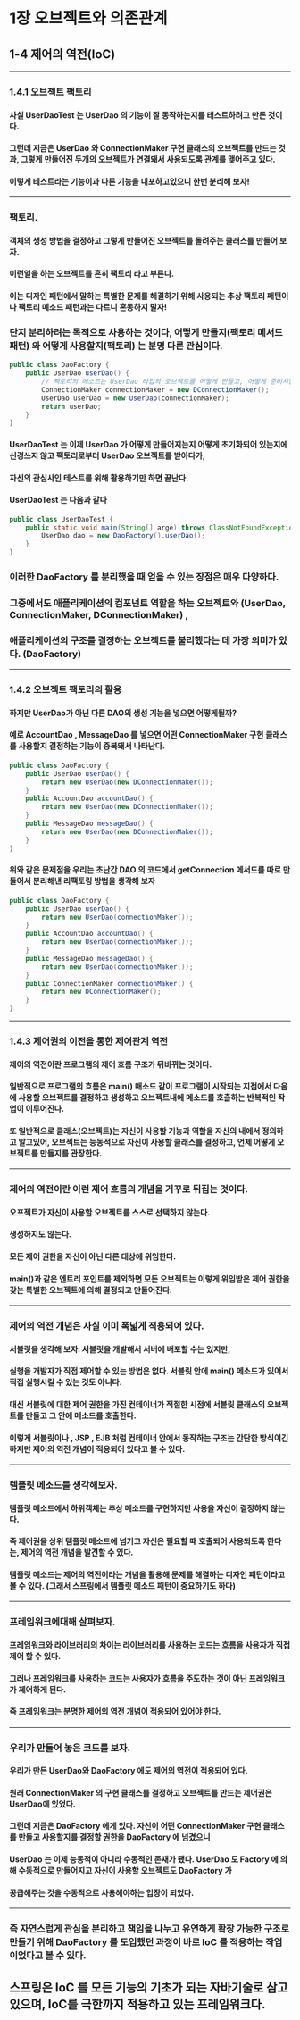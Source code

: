 # 1장 오브젝트와 의존관계

## 1-4 제어의 역전(IoC)
---
### 1.4.1 오브젝트 팩토리
#### 사실 UserDaoTest 는 UserDao 의 기능이 잘 동작하는지를 테스트하려고 만든 것이다.
#### 그런데 지금은 UserDao 와 ConnectionMaker 구현 클래스의 오브젝트를 만드는 것과, 그렇게 만들어진 두개의 오브젝트가 연결돼서 사용되도록 관계를 맺어주고 있다.
#### 이렇게 테스트라는 기능이과 다른 기능을 내포하고있으니 한번 분리해 보자!

---

### 팩토리.
#### 객체의 생성 방법을 결정하고 그렇게 만들어진 오브젝트를 돌려주는 클래스를 만들어 보자.
#### 이런일을 하는 오브젝트를 흔히 팩토리 라고 부른다.
#### 이는 디자인 패턴에서 말하는 특별한 문제를 해결하기 위해 사용되는 추상 팩토리 패턴이나 팩토리 메소드 패턴과는 다르니 혼동하지 말자!
### 단지 분리하려는 목적으로 사용하는 것이다, 어떻게 만들지(팩토리 메서드 패턴) 와 어떻게 사용할지(팩토리) 는 분명 다른 관심이다.
```java
public class DaoFactory {
    public UserDao userDao() {
        // 팩토리의 메소드는 UserDao 타입의 오브젝트를 어떻게 만들고, 어떻게 준비시킬지를 결정한다.
        ConnectionMaker connectionMaker = new DConnectionMaker();
        UserDao userDao = new UserDao(connectionMaker);
        return userDao;
    }
}
```
#### UserDaoTest 는 이제 UserDao 가 어떻게 만들어지는지 어떻게 초기화되어 있는지에 신경쓰지 않고 팩토리로부터 UserDao 오브젝트를 받아다가,
#### 자신의 관심사인 테스트를 위해 활용하기만 하면 끝난다.
#### UserDaoTest 는 다음과 같다
```java
public class UserDaoTest {
    public static void main(String[] arge) throws ClassNotFoundException, SQLException {
        UserDao dao = new DaoFactory().userDao();
    }
}
```
### 이러한 DaoFactory 를 분리했을 때 얻을 수 있는 장점은 매우 다양하다.
### 그중에서도 애플리케이션의 컴포넌트 역할을 하는 오브젝트와 (UserDao, ConnectionMaker, DConnectionMaker) , 
### 애플리케이션의 구조를 결정하는 오브젝트를 불리했다는 데 가장 의미가 있다. (DaoFactory)

---

### 1.4.2 오브젝트 팩토리의 활용
#### 하지만 UserDao가 아닌 다른 DAO의 생성 기능을 넣으면 어떻게될까?
#### 예로 AccountDao , MessageDao 를 넣으면 어떤 ConnectionMaker 구현 클래스를 사용할지 결정하는 기능이 중복돼서 나타난다.
```java
public class DaoFactory {
    public UserDao userDao() {
        return new UserDao(new DConnectionMaker());
    }
    public AccountDao accountDao() {
        return new UserDao(new DConnectionMaker());
    }
    public MessageDao messageDao() {
        return new UserDao(new DConnectionMaker());
    }
}
```
#### 위와 같은 문제점을 우리는 초난간 DAO 의 코드에서 getConnection 메서드를 따로 만들어서 분리해낸 리팩토링 방법을 생각해 보자
```java
public class DaoFactory {
    public UserDao userDao() {
        return new UserDao(connectionMaker());
    }
    public AccountDao accountDao() {
        return new UserDao(connectionMaker());
    }
    public MessageDao messageDao() {
        return new UserDao(connectionMaker());
    }
    public ConnectionMaker connectionMaker() {
        return new DConnectionMaker();
    }
}
```

---
### 1.4.3 제어권의 이전을 통한 제어관계 역전
#### 제어의 역전이란 프로그램의 제어 흐름 구조가 뒤바뀌는 것이다.
#### 일반적으로 프로그램의 흐름은 main() 매소드 같이 프로그램이 시작되는 지점에서 다음에 사용할 오브젝트를 결정하고 생성하고 오브젝트내에 메소드를 호출하는 반복적인 작업이 이루어진다.
#### 또 일반적으로 클래스(오브젝트)는 자신이 사용할 기능과 역할을 자신의 내에서 정의하고 알고있어, 오브젝트는 능동적으로 자신이 사용할 클래스를 결정하고, 언제 어떻게 오브젝트를 만들지를 관장한다.
---
### 제어의 역전이란 이런 제어 흐름의 개념을 거꾸로 뒤집는 것이다.
#### 오프젝트가 자신이 사용할 오브젝트를 스스로 선택하지 않는다.
#### 생성하지도 않는다.
#### 모든 제어 권한을 자신이 아닌 다른 대상에 위임한다.
#### main()과 같은 엔트리 포인트를 제외하면 모든 오브젝트는 이렇게 위임받은 제어 권한을 갖는 특별한 오브젝트에 의해 결정되고 만들어진다.
---
### 제어의 역전 개념은 사실 이미 폭넓게 적용되어 있다.
#### 서블릿을 생각해 보자. 서블릿을 개발해서 서버에 배포할 수는 있지만,
#### 실행을 개발자가 직접 제어할 수 있는 방법은 없다. 서블릿 안에 main() 메소드가 있어서 직접 실행시킬 수 있는 것도 아니다.
#### 대신 서블릿에 대한 제어 권한을 가진 컨테이너가 적절한 시점에 서블릿 클래스의 오브젝트를 만들고 그 안에 메소드를 호출한다.
#### 이렇게 서블릿이나 , JSP , EJB 처럼 컨테이너 안에서 동작하는 구조는 간단한 방식이긴 하지만 제어의 역전 개념이 적용되어 있다고 볼 수 있다.
---
### 템플릿 메소드를 생각해보자.
#### 템플릿 메소드에서 하위객체는 추상 메소드를 구현하지만 사용을 자신이 결정하지 않는다.
#### 즉 제어권을 상위 템플릿 메소드에 넘기고 자신은 필요할 때 호출되어 사용되도록 한다는, 제어의 역전 개념을 발견할 수 있다.
#### 템플릿 메소드는 제어의 역전이라는 개념을 활용해 문제를 해결하는 디자인 패턴이라고 볼 수 있다. (그래서 스프링에서 템플릿 메소드 패턴이 중요하기도 하다)
---
### 프레임워크에대해 살펴보자.
#### 프레임워크와 라이브러리의 차이는 라이브러리를 사용하는 코드는 흐름을 사용자가 직접 제어 할 수 있다.
#### 그러나 프레임워크를 사용하는 코드는 사용자가 흐름을 주도하는 것이 아닌 프레임워크가 제어하게 된다.
#### 즉 프레임워크는 분명한 제어의 역전 개념이 적용되어 있어야 한다.
---
### 우리가 만들어 놓은 코드를 보자.
#### 우리가 만든 UserDao와 DaoFactory 에도 제어의 역전이 적용되어 있다.
#### 원래 ConnectionMaker 의 구현 클래스를 결정하고 오브젝트를 만드는 제어권은 UserDao에 있었다.
#### 그런데 지금은 DaoFactory 에게 있다. 자신이 어떤 ConnectionMaker 구현 클래스를 만들고 사용할지를 결정할 권한을 DaoFactory 에 넘겼으니
#### UserDao 는 이제 능동적이 아니라 수동적인 존재가 됐다. UserDao 도 Factory 에 의해 수동적으로 만들어지고 자신이 사용할 오브젝트도 DaoFactory 가 
#### 공급해주는 것을 수동적으로 사용해야하는 입장이 되었다.
---
### 즉 자연스럽게 관심을 분리하고 책임을 나누고 유연하게 확장 가능한 구조로 만들기 위해 DaoFactory 를 도입했던 과정이 바로 IoC 를 적용하는 작업이었다고 볼 수 있다.
## 스프링은 IoC 를 모든 기능의 기초가 되는 자바기술로 삼고 있으며, IoC를 극한까지 적용하고 있는 프레임워크다. 